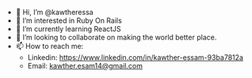 - 👋 Hi, I’m @kawtheressa
- 👀 I’m interested in Ruby On Rails 
- 🌱 I’m currently learning ReactJS
- 💞️ I’m looking to collaborate on making the world better place.
- 📫 How to reach me:
  - Linkedin: https://www.linkedin.com/in/kawther-essam-93ba7812a
  - Email: kawther.esam14@gmail.com


<!---
kawtheressammahmoud/kawtheressammahmoud is a ✨ special ✨ repository because its `README.md` (this file) appears on your GitHub profile.
You can click the Preview link to take a look at your changes.
--->
